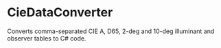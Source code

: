 # CieDataConverter

Converts comma-separated CIE A, D65, 2-deg and 10-deg illuminant and observer
tables to C# code.
